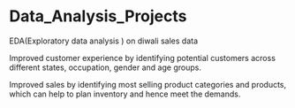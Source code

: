 # Data_Analysis_Projects

EDA(Exploratory data analysis ) on diwali sales data

Improved customer experience by identifying potential customers across different states,
occupation, gender and age groups.

Improved sales by identifying most selling product categories and products, which can help to
plan inventory and hence meet the demands.

